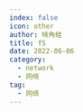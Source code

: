 ```yaml
---
index: false
icon: other
author: 犄角蛙
title: f5
date: 2022-06-06
category:
  - network
  - 网络
tag:
  - 网络
---
```





